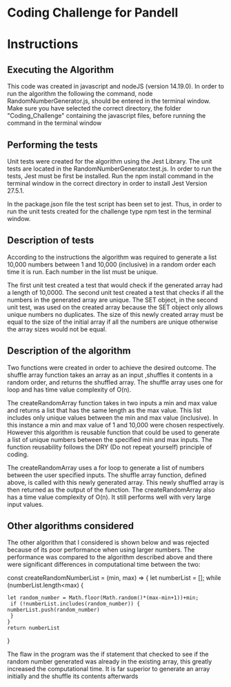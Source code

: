 # Coding Challenge for Pandell

# Instructions

## Executing the Algorithm

This code was created in javascript and nodeJS (version 14.19.0). In order to run the algorithm
the following the command, node RandomNumberGenerator.js, should be entered in the terminal window.
Make sure you have selected the correct directory, the folder "Coding_Challenge" containing the javascript files,
before running the command in the terminal window

## Performing the tests

Unit tests were created for the algorithm using the Jest Library. The unit tests
are located in the RandomNumberGenerator.test.js. In order to run the tests, Jest must be first be installed.
Run the npm install command in the terminal window in the correct directory in order to install Jest Version 27.5.1.

In the package.json file the test script has been set to jest. Thus, in order to run the unit tests created for the challenge type npm test in the terminal window.

## Description of tests

According to the instructions the algorithm was required to generate a list 10,000 numbers between 1 and 10,000 (inclusive) in a random order each time it is run. Each number in the list must be unique.

The first unit test created a test that would check if the generated array had a length of 10,0000.
The second unit test created a test that checks if all the numbers in the generated array are unique.
The SET object, in the second unit test, was used on the created array because the SET object only allows unique numbers no duplicates.
The size of this newly created array must be equal to the size of the initial array if all the numbers are unique otherwise the array sizes would not be equal.

## Description of the algorithm

Two functions were created in order to achieve the desired outcome. The shuffle array function takes an array as an input
,shuffles it contents in a random order, and returns the shuffled array. The shuffle array uses one for loop and has
time value complexity of O(n).

The createRandomArray function takes in two inputs a min and max value and returns a list that has the same length
as the max value. This list includes only unique values between the min and max value (inclusive). In this instance a min and max value of 1 and 10,000 were chosen respectively. However this algorithm is reusable function that could be used to generate a list of unique numbers between the specified min and max inputs.
The function reusability follows the DRY (Do not repeat yourself) principle of coding.

The createRandomArray uses a for loop to generate a list of numbers between the user specified inputs. The shuffle array function, defined above, is called with this newly generated array. This newly shuffled array is then returned as the output of the function. The createRandomArray also has a time value complexity of
O(n). It still performs well with very large input values.

## Other algorithms considered

The other algorithm that I considered is shown below and was rejected because of its poor performance when using larger numbers. The performance was compared to the algorithm described above and there were significant differences in computational time between the two:

const createRandomNumberList = (min, max) => {
    let numberList = [];
    while (numberList.length<max) {

    let random_number = Math.floor(Math.random()*(max-min+1))+min;
     if (!numberList.includes(random_number)) {
    numberList.push(random_number)
     }
    }
    return numberList

}

The flaw in the program was the if statement that checked to see if the random number generated was already in the existing array, this greatly increased the computational time. It is far superior to generate an array initially and the shuffle its contents afterwards
